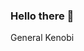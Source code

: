 ### Hello there 👋

<!--
**leonordaluma/leonordaluma** is a ✨ _special_ ✨ repository because its `README.md` (this file) appears on your GitHub profile.

### 🔭 I’m currently working on ...
### 🌱 I’m currently learning ...
### 👯 I’m looking to collaborate on ...
### 🤔 I’m looking for help with ...
### 💬 Ask me about ...
### 📫 My communication preferences are ...
 - Email is the quickest way to get a response from me
 - I read text messages but I will never reply and I usually never answer my phone
### 😄 I do my best work when... ...
### ⚡ Other things to know about me ...
-->
General Kenobi
